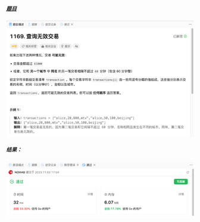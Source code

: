 ##### [题目](https://leetcode.cn/problems/invalid-transactions/description/)
![pic](img.png)
##### 结果：
![pic](result.png)
